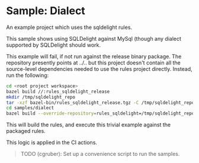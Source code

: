 # Sample: Dialect

An example project which uses the sqldelight rules.

This sample shows using SQLDelight against MySql (though any dialect
supported by SQLDelight should work.

This example will fail, if not run against the release binary package.
The repository presently points at ../.. but this project doesn't contain
all the source-level dependencies needed to use the rules project directly.
Instead, run the following:

```sh
cd <root project workspace>
bazel build //:rules_sqldelight_release
mkdir /tmp/sqldelight_repo
tar -xzf bazel-bin/rules_sqldelight_release.tgz -C /tmp/sqldelight_repo
cd samples/dialect
bazel build --override-repository=rules_sqldelight=/tmp/sqldelight_repo
```

This will build the rules, and execute this trivial example against the packaged rules.

This logic is applied in the CI actions.

> TODO (cgruber): Set up a convenience script to run the samples.
